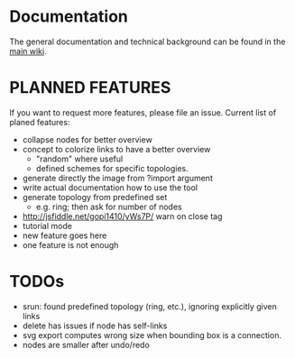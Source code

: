 # Documentation

The general documentation and technical background can be found in the [main wiki](https://wikis.uni-paderborn.de/pc2doc/FPGA_Serial_Channels).

# PLANNED FEATURES

If you want to request more features, please file an issue. Current list of planed features:

* collapse nodes for better overview
* concept to colorize links to have a better overview
  * "random" where useful 
  * defined schemes for specific topologies.
* generate directly the image from ?import argument
* write actual documentation how to use the tool
* generate topology from predefined set
  * e.g. ring; then ask for number of nodes
* http://jsfiddle.net/gopi1410/yWs7P/ warn on close tag
* tutorial mode
* new feature goes here
* one feature is not enough

# TODOs
* srun: found predefined topology (ring, etc.), ignoring explicitly given links
* delete has issues if node has self-links
* svg export computes wrong size when bounding box is a connection.
* nodes are smaller after undo/redo

